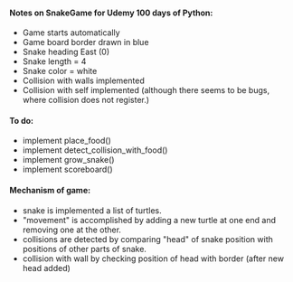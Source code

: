 #### Notes on SnakeGame for Udemy 100 days of Python:

- Game starts automatically
- Game board border drawn in blue  
- Snake heading East (0)
- Snake length = 4 
- Snake color = white
- Collision with walls implemented
- Collision with self implemented (although
  there seems to be bugs, where collision
  does not register.)

#### To do:
- implement place_food()
- implement detect_collision_with_food()
- implement grow_snake()
- implement scoreboard()

#### Mechanism of game:
- snake is implemented a list of turtles.
- "movement" is accomplished by adding a 
  new turtle at one end and removing one at 
  the other.
- collisions are detected by comparing "head" of
snake position with positions of other parts 
  of snake. 
- collision with wall by checking position
of head with border (after new head added)